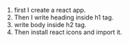 1. first I create a react app.
2. Then I write heading inside h1 tag.
3. write body inside h2 tag.
4. Then install react icons and import it.